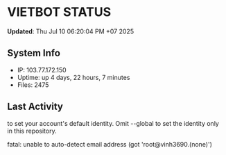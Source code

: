 # VIETBOT STATUS
**Updated**: Thu Jul 10 06:20:04 PM +07 2025

## System Info
- IP: 103.77.172.150
- Uptime: up 4 days, 22 hours, 7 minutes
- Files: 2475

## Last Activity

to set your account's default identity.
Omit --global to set the identity only in this repository.

fatal: unable to auto-detect email address (got 'root@vinh3690.(none)')

